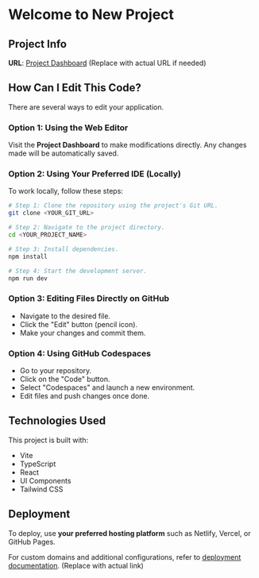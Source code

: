 # **Welcome to New Project**

## **Project Info**

**URL**: [Project Dashboard](#) (Replace with actual URL if needed)

## **How Can I Edit This Code?**

There are several ways to edit your application.

### **Option 1: Using the Web Editor**

Visit the **Project Dashboard** to make modifications directly. Any changes made will be automatically saved.

### **Option 2: Using Your Preferred IDE (Locally)**

To work locally, follow these steps:

```sh
# Step 1: Clone the repository using the project's Git URL.
git clone <YOUR_GIT_URL>

# Step 2: Navigate to the project directory.
cd <YOUR_PROJECT_NAME>

# Step 3: Install dependencies.
npm install

# Step 4: Start the development server.
npm run dev
```

### **Option 3: Editing Files Directly on GitHub**

- Navigate to the desired file.
- Click the "Edit" button (pencil icon).
- Make your changes and commit them.

### **Option 4: Using GitHub Codespaces**

- Go to your repository.
- Click on the "Code" button.
- Select "Codespaces" and launch a new environment.
- Edit files and push changes once done.

## **Technologies Used**

This project is built with:

- Vite  
- TypeScript  
- React  
- UI Components  
- Tailwind CSS  

## **Deployment**

To deploy, use **your preferred hosting platform** such as Netlify, Vercel, or GitHub Pages.

For custom domains and additional configurations, refer to [deployment documentation](#). (Replace with actual link)
